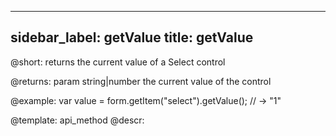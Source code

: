
---
sidebar_label: getValue
title: getValue
---          

@short: returns the current value of a Select control


@returns:
param   string|number     the current value of the control

@example:
var value = form.getItem("select").getValue();
// -> "1"



@template: api_method
@descr:


